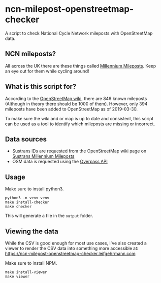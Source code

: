 # ncn-milepost-openstreetmap-checker
A script to check National Cycle Network mileposts with OpenStreetMap data.

## NCN mileposts?

All across the UK there are these things called [Millennium Mileposts].
Keep an eye out for them while cycling around!

## What is this script for?

According to the [OpenStreetMap wiki][Sustrans Millennium Mileposts], there
are 846 known mileposts (Although in theory there should be 1000 of them).
However, only 394 mileposts have been added to OpenStreetMap as of 2019-03-30.

To make sure the wiki and or map is up to date and consistent, this script
can be used as a tool to identify which mileposts are missing or incorrect.

## Data sources

* Sustrans IDs are requested from the OpenStreetMap wiki page on 
  [Sustrans Millennium Mileposts]
* OSM data is requested using the [Overpass API]

## Usage

Make sure to install python3.

```
python3 -m venv venv
make install-checker
make checker
```

This will generate a file in the `output` folder.

## Viewing the data

While the CSV is good enough for most use cases, I've also created a viewer
to render the CSV data into something more accessible at:
https://ncn-milepost-openstreetmap-checker.leifgehrmann.com

Make sure to install NPM.

```
make install-viewer
make viewer
```


[Millennium Mileposts]: https://en.wikipedia.org/wiki/National_Cycle_Network#Mileposts
[Sustrans Millennium Mileposts]: https://wiki.openstreetmap.org/wiki/Sustrans_Millennium_Mileposts
[Overpass API]: https://overpass-api.de
